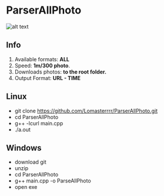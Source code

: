 # ParserAllPhoto 
![alt text](https://i.imgur.com/xXPMR5M_d.webp?maxwidth=760&fidelity=grand)

## Info
1. Available formats: **ALL**
2. Speed: **1m/300 photo**.
3. Downloads photos: **to the root folder.**
4. Output Format: **URL - TIME**

## Linux
- git clone https://github.com/Lomasterrrr/ParserAllPhoto.git
- cd ParserAllPhoto
- g++ -lcurl main.cpp
- ./a.out

## Windows
- download git
- unzip
- cd ParserAllPhoto
- g++ main.cpp -o ParseAllPhoto
- open exe

